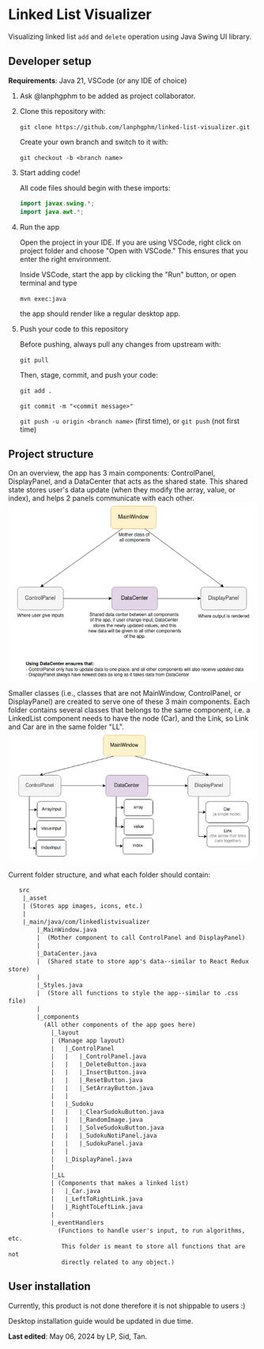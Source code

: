 # Linked List Visualizer

Visualizing linked list `add` and `delete` operation using Java Swing UI
library.

## Developer setup

**Requirements**: Java 21, VSCode (or any IDE of choice)

1.  Ask @lanphgphm to be added as project collaborator.

2.  Clone this repository with:

    `git clone https://github.com/lanphgphm/linked-list-visualizer.git`

    Create your own branch and switch to it with:

    `git checkout -b <branch name>`

3.  Start adding code!

    All code files should begin with these imports:

    ```java
    import javax.swing.*;
    import java.awt.*;
    ```

4.  Run the app

    Open the project in your IDE. If you are using VSCode, right click
    on project folder and choose "Open with VSCode." This ensures that
    you enter the right environment.

    Inside VSCode, start the app by clicking the "Run" button, or open
    terminal and type

    `mvn exec:java`

    the app should render like a regular desktop app.

5.  Push your code to this repository

    Before pushing, always pull any changes from upstream with:

    `git pull`

    Then, stage, commit, and push your code:

    `git add .`

    `git commit -m "<commit message>"`

    `git push -u origin <branch name>` (first time), or `git push` (not first time)

## Project structure

On an overview, the app has 3 main components: ControlPanel, DisplayPanel,
and a DataCenter that acts as the shared state. This shared state stores
user's data update (when they modify the array, value, or index), and helps
2 panels communicate with each other.
![Alt text](project-documents/project_struct.png)

Smaller classes (i.e., classes that are not MainWindow, ControlPanel,
or DisplayPanel) are created to serve one of these 3 main components.
Each folder contains several classes that belongs to the same component,
i.e. a LinkedList component needs to have the node (Car), and the Link,
so Link and Car are in the same folder "LL".
![Alt text](project-documents/class_struct.png)

Current folder structure, and what each folder should contain:

```
   src
    |_asset
    | (Stores app images, icons, etc.)
    |
    |_main/java/com/linkedlistvisualizer
        |_MainWindow.java
        |  (Mother component to call ControlPanel and DisplayPanel)
        |
        |_DataCenter.java
        |  (Shared state to store app's data--similar to React Redux store)
        |
        |_Styles.java
        |  (Store all functions to style the app--similar to .css file)
        |
        |_components
          (All other components of the app goes here)
            |_layout
            | (Manage app layout)
            |   |_ControlPanel
            |   |   |_ControlPanel.java
            |   |   |_DeleteButton.java
            |   |   |_InsertButton.java
            |   |   |_ResetButton.java
            |   |   |_SetArrayButton.java
            |   |
            |   |_Sudoku
            |   |   |_ClearSudokuButton.java
            |   |   |_RandomImage.java
            |   |   |_SolveSudokuButton.java
            |   |   |_SudokuNotiPanel.java
            |   |   |_SudokuPanel.java
            |   |
            |   |_DisplayPanel.java
            |
            |_LL
            | (Components that makes a linked list)
            |   |_Car.java
            |   |_LeftToRightLink.java
            |   |_RightToLeftLink.java
            |
            |_eventHandlers
              (Functions to handle user's input, to run algorithms, etc.
               This folder is meant to store all functions that are not
               directly related to any object.)
```

## User installation

Currently, this product is not done therefore it is not shippable to
users :)

Desktop installation guide would be updated in due time.

**Last edited**: May 06, 2024 by LP, Sid, Tan.
